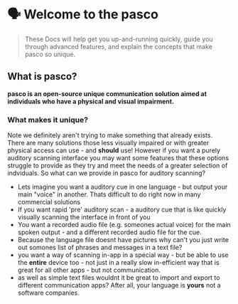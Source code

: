 # 🗣 ️Welcome to the pasco
 
> These Docs will help get you up-and-running quickly, guide you through advanced features, and explain the concepts that make pasco so unique.

## What is pasco?

**pasco is an open-source unique communication solution aimed at individuals who have a physical and visual impairment.** 


### What makes it **unique**?

Note we definitely aren't trying to make something that already exists. There are many solutions those less visually impaired or with greater physical access can use - and **should** use! However if you want a purely auditory scanning interface you may want some features that these options struggle to provide as they try and meet the needs of a greater selection of indviduals. So what can we provide in pasco for auditory scanning? 

* Lets imagine you want a auditory cue in one language - but output your main "voice" in another. Thats difficult to do right now in many commercial solutions
* If you want rapid 'pre' auditory scan - a auditory cue that is like quickly visually scanning the interface in front of you
* You want a recorded audio file (e.g. someones actual voice) for the main spoken output - and a different recorded audio file for the cue.
* Because the language file doesnt have pictures why can't you just write out somones list of phrases and messages in a text file? 
* you want a way of scanning in-app in a special way - but be able to use the **entire** device too - not just in a really slow in-efficient way that is great for all other apps - but not communication. 
* as well as simple text files wouldnt it be great to import and export to different communication apps? After all, your language is **yours** not a software companies. 